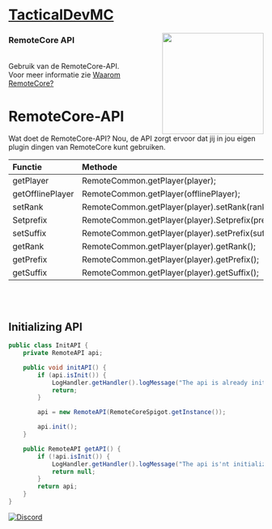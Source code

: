 <a href="https://tacticaldevmc.me"><h1>TacticalDevMC</h1></a>
<img width="200px" align="right" src="https://i.imgur.com/p90vMhe.png">


### RemoteCore API
<br>Gebruik van de RemoteCore-API.<br>
Voor meer informatie zie [Waarom RemoteCore?](https://github.com/TacticalDevMC/RemoteCore/wiki/Why-RemoteCore)
# RemoteCore-API
Wat doet de RemoteCore-API? Nou, de API zorgt ervoor dat jij in jou eigen plugin dingen van RemoteCore kunt gebruiken.<br>

| Functie                            | Methode      |
| :--------------------------------- | :----------- |
| getPlayer                          | RemoteCommon.getPlayer(player);|
| getOfflinePlayer                   | RemoteCommon.getPlayer(offlinePlayer);|
| setRank                            | RemoteCommon.getPlayer(player).setRank(rank);|
| Setprefix                          | RemoteCommon.getPlayer(player).Setprefix(prefix);|
| setSuffix                          | RemoteCommon.getPlayer(player).setPrefix(suffix);|
| getRank                            | RemoteCommon.getPlayer(player).getRank();|
| getPrefix                          | RemoteCommon.getPlayer(player).getPrefix();|
| getSuffix                          | RemoteCommon.getPlayer(player).getSuffix();|

<br><br>
## Initializing API
```java
public class InitAPI {
    private RemoteAPI api;

    public void initAPI() {
        if (api.isInit()) {
            LogHandler.getHandler().logMessage("The api is already initialized.");
            return;
        }

        api = new RemoteAPI(RemoteCoreSpigot.getInstance());

        api.init();
    }

    public RemoteAPI getAPI() {
        if (!api.isInit()) {
            LogHandler.getHandler().logMessage("The api is'nt initialized.");
            return null;
        }
        return api;
    }
}
```
[![Discord](https://img.shields.io/discord/725988308752007169.svg?logo=discord&color=red&label=Discord)](https://discord.gg/JATdrn7)
